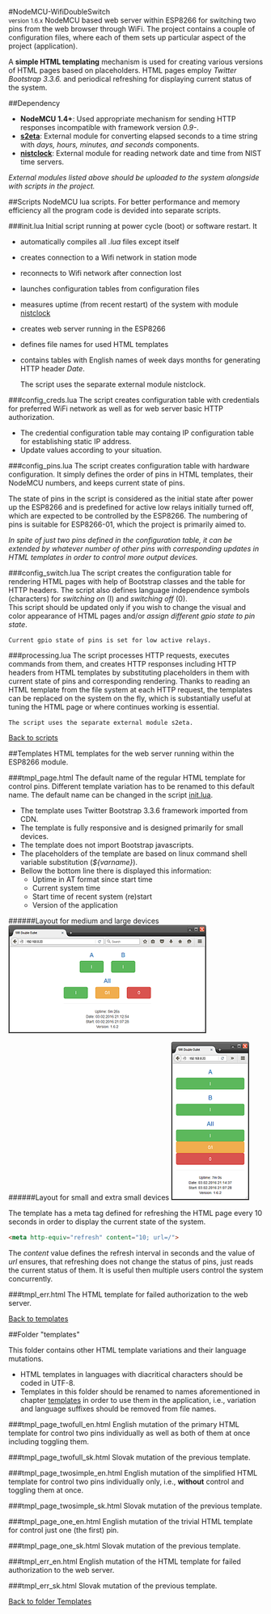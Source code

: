 #NodeMCU-WifiDoubleSwitch<br><small>version 1.6.x</small>
NodeMCU based web server within ESP8266 for switching two pins from the web browser through WiFi. The project contains a couple of configuration files, where each of them sets up particular aspect of the project (application).

A **simple HTML templating** mechanism is used for creating various versions of HTML pages based on placeholders. HTML pages employ *Twitter Bootstrap 3.3.6.* and periodical refreshing for displaying current status of the system.


<a id="dependency"></a>
##Dependency
- **NodeMCU 1.4+**: Used appropriate mechanism for sending HTTP responses incompatible with framework version *0.9-*.
- **[s2eta](https://github.com/mrkale/NodeMCU-Modules/tree/master/s2eta)**: External module for converting elapsed seconds to a time string with *days, hours, minutes, and seconds* components.
- **[nistclock](https://github.com/mrkale/NodeMCU-Modules/tree/master/nistclock)**: External module for reading network date and time from NIST time servers.

*External modules listed above should be uploaded to the system alongside with scripts in the project.*


<a id="scripts"></a>
##Scripts
NodeMCU lua scripts. For better performance and memory efficiency all the program code is devided into separate scripts.


<a id="init"></a>
###init.lua
Initial script running at power cycle (boot) or software restart. It
- automatically compiles all *.lua* files except itself
- creates connection to a Wifi network in station mode
- reconnects to Wifi network after connection lost
- launches configuration tables from configuration files
- measures uptime (from recent restart) of the system with module [nistclock](#dependency)
- creates web server running in the ESP8266
- defines file names for used HTML templates
- contains tables with English names of week days months for generating HTTP header *Date*.


	The script uses the separate external module nistclock. 


###config_creds.lua
The script creates configuration table with credentials for preferred WiFi network as well as for web server basic HTTP authorization.
- The credential configuration table may containg IP configuration table for establishing static IP address. 
- Update values according to your situation.


###config_pins.lua
The script creates configuration table with hardware configuration. It simply defines the order of pins in HTML templates, their NodeMCU numbers, and keeps current state of pins.

The state of pins in the script is considered as the initial state after power up the ESP8266 and is predefined for active low relays initially turned off, which are expected to be controlled by the ESP8266. The numbering of pins is suitable for ESP8266-01, which the project is primarily aimed to.

*In spite of just two pins defined in the configuration table, it can be extended by whatever number of other pins with corresponding updates in HTML templates in order to control more output devices.*  


###config_switch.lua
The script creates the configuration table for rendering HTML pages with help of Bootstrap classes and the table for HTTP headers. The script also defines language independence symbols (characters) for *switching on* (I) and *switching off* (0).  
This script should be updated only if you wish to change the visual and color appearance of HTML pages and/or *assign different gpio state to pin  state*.

	Current gpio state of pins is set for low active relays.   


###processing.lua
The script processes HTTP requests, executes commands from them, and creates HTTP responses including HTTP headers from HTML templates by substituting placeholders in them with current state of pins and corresponding rendering.
Thanks to reading an HTML template from the file system at each HTTP request, the templates can be replaced on the system on the fly, which is substantially useful at tuning the HTML page or where continues working is essential.

	The script uses the separate external module s2eta. 


[Back to scripts](#scripts)


<a id="templates"></a>
##Templates
HTML templates for the web server running within the ESP8266 module.


###tmpl_page.html
The default name of the regular HTML template for control pins. Different template variation has to be renamed to this default name. The default name can be changed in the script [init.lua](#init).

- The template uses Twitter Bootstrap 3.3.6 framework imported from CDN.
- The template is fully responsive and is designed primarily for small devices.
- The template does not import Bootstrap javascripts.
- The placeholders of the template are based on linux command shell variable substitution (*${varname}*).
- Bellow the bottom line there is displayed this information:
	- Uptime in AT format since start time
	- Current system time
	- Start time of recent system (re)start
	- Version of the application


######Layout for medium and large devices
![medium and large devices](screenshot_medium_full.png)


######Layout for small and extra small devices
![small and extra small devices](screenshot_small_full.png)

The template has a meta tag defined for refreshing the HTML page every 10 seconds in order to display the current state of the system.

```html
<meta http-equiv="refresh" content="10; url=/">
```

The *content* value defines the refresh interval in seconds and the value of *url* ensures, that refreshing does not change the status of pins, just reads the current status of them. It is useful then multiple users control the system concurrently. 
	

###tmpl_err.html
The HTML template for failed authorization to the web server.


[Back to templates](#templates)


<a id="folder_templates"></a>
##Folder "templates"

This folder contains other HTML template variations and their language mutations.

- HTML templates in languages with diacritical characters should be coded in UTF-8.
- Templates in this folder should be renamed to names aforementioned in chapter [templates](#templates) in order to use them in the application, i.e., variation and language suffixes should be removed from file names.


###tmpl_page_twofull_en.html
English mutation of the primary HTML template for control two pins individually as well as both of them at once including toggling them.


###tmpl_page_twofull_sk.html
Slovak mutation of the previous template.


###tmpl_page_twosimple_en.html
English mutation of the simplified HTML template for control two pins individually only, i.e., **without** control and toggling them at once. 


###tmpl_page_twosimple_sk.html
Slovak mutation of the previous template.


###tmpl_page_one_en.html
English mutation of the trivial HTML template for control just one (the first) pin.


###tmpl_page_one_sk.html
Slovak mutation of the previous template.


###tmpl_err_en.html
English mutation of the HTML template for failed authorization to the web server.


###tmpl_err_sk.html
Slovak mutation of the previous template.


[Back to folder Templates](#folder_templates)
